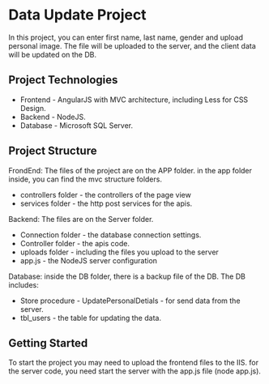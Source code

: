 # Data Update Project
In this project, you can enter first name, last name, gender and upload personal image.
The file will be uploaded to the server, and the client data will be updated on the DB.

## Project Technologies
* Frontend - AngularJS with MVC architecture, including Less for CSS Design.
* Backend - NodeJS.
* Database - Microsoft SQL Server.

## Project Structure
FrondEnd:
The files of the project are on the APP folder. 
in the app folder inside, you can find the mvc structure folders.
* controllers folder - the controllers of the page view
* services folder - the http post services for the apis.

Backend:
The files are on the Server folder.
* Connection folder - the database connection settings.
* Controller folder - the apis code.
* uploads folder - including the files you upload to the server
* app.js - the NodeJS server configuration

Database:
inside the DB folder, there is a backup file of the DB. 
The DB includes:
* Store procedure - UpdatePersonalDetials - for send data from the server.
* tbl_users - the table for updating the data.

## Getting Started
To start the project you may need to upload the frontend files to the IIS.
for the server code, you need start the server with the app.js file (node app.js).


